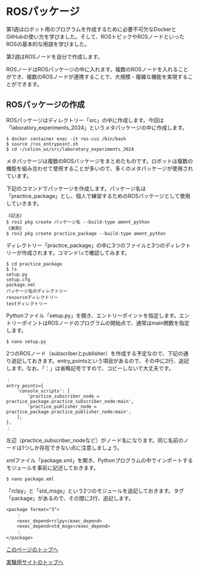 # ROSパッケージ
第1週はロボット用のプログラムを作成するために必要不可欠なDockerとGitHubの使い方を学びました。そして、ROSトピックやROSノードといったROSの基本的な用語を学びました。

第2週はROSノードを自分で作成します。

ROSノードはROSパッケージの中に入れます。複数のROSノードを入れることができ、複数のROSノードが連携することで、大規模・複雑な機能を実現することができます。

## ROSパッケージの作成
ROSパッケージはディレクトリー「src」の中に作成します。今回は「laboratory_experiments_2024」というメタパッケージの中に作成します。

```
$ docker container exec -it ros-cui /bin/bash
$ source /ros_entrypoint.sh
$ cd ~/colcon_ws/src/laboratory_experiments_2024
```

メタパッケージは複数のROSパッケージをまとめたものです。ロボットは複数の機能を組み合わせて使用することが多いので、多くのメタパッケージが使用されています。

下記のコマンドでパッケージを作成します。パッケージ名は「practice_package」とし、個人で練習するためのROSパッケージとして使用していきます。

```
《記法》
$ ros2 pkg create パッケージ名 --build-type ament_python
《実例》
$ ros2 pkg create practice_package --build-type ament_python
```

ディレクトリー「practice_package」の中に3つのファイルと3つのディレクトリーが作成されます。コマンド`ls`で確認してみます。

```
$ cd practice_package
$ ls
setup.py
setup.cfg
package.xml
パッケージ名のディレクトリー
resourceディレクトリー
testディレクトリー
```

Pythonファイル「setup.py」を開き、エントリーポイントを指定します。エントリーポイントはROSノードのプログラムの開始点で、通常はmain関数を指定します。

```
$ nano setup.py
```

2つのROSノード（subscriberとpublisher）を作成する予定なので、下記の通り追記しておきます。entry_pointsという項目があるので、その中に2行、追記します。なお、「：」は省略記号ですので、コピーしないで大丈夫です。

```
：
entry_points={
    'console_scripts': [
        'practice_subscriber_node = practice_package.practice_subscriber_node:main',
        'practice_publisher_node = practice_package.practice_publisher_node:main',
    ],
},
：
```

左辺（practice_subscriber_nodeなど）がノード名になります。同じ名前のノードは1つしか存在できない点に注意しましょう。

xmlファイル「package.xml」を開き、Pythonプログラムの中でインポートするモジュールを事前に記述しておきます。

```
$ nano package.xml
```

「rclpy」と「std_msgs」という2つのモジュールを追記しておきます。タグ「package」があるので、その間に2行、追記します。

```
<package format="3">
    ：
    <exec_depend>rclpy</exec_depend>
    <exec_depend>std_msgs</exec_depend>
    ：
</package>
```

[このページのトップへ](#)

[実験用サイトのトップへ](https://stl-apu.github.io/laboratory_experiments/)
